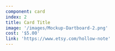 ```yaml
---
component: card
index: 2
title: Card Title
image: '/images/Mockup-Dartboard-2.png'
cost: '$5.00'
link: 'https://www.etsy.com/hollow-note'
---
```

